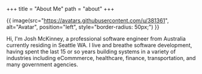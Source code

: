 +++
title = "About Me"
path = "about"
+++

{{ image(src="https://avatars.githubusercontent.com/u/381361", alt="Avatar",
         position="left", style="border-radius: 50px;") }}

Hi, I'm Josh McKinney, a professional software engineer from Australia currently
residing in Seattle WA. I live and breathe software development, having spent
the last 15 or so years building systems in a variety of industries including
eCommmerce, healthcare, finance, transportation, and many government
agencies.
